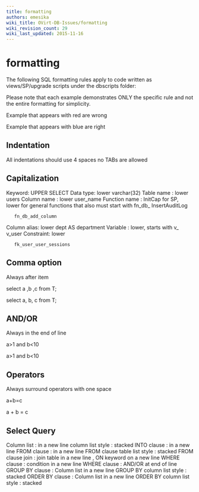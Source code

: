 ```yaml
---
title: formatting
authors: emesika
wiki_title: OVirt-DB-Issues/formatting
wiki_revision_count: 29
wiki_last_updated: 2015-11-16
---
```


# formatting

The following SQL formatting rules apply to code written as views/SP/upgrade scripts under the dbscripts folder:

Please note that each example demonstrates ONLY the specific rule and not the entire formatting for simplicity.

Example that appears with red are wrong

Example that appears with blue are right

## Indentation

All indentations should use 4 spaces no TABs are allowed

## Capitalization

Keyword: UPPER
 SELECT Data type: lower
 varchar(32) Table name : lower
 users Column name : lower
 user_name Function name : InitCap for SP, lower for general functions that also must start with fn_db_
 InsertAuditLog

       fn_db_add_column

Column alias: lower
 dept AS department Variable : lower, starts with v_
 v_user Constraint: lower

       fk_user_user_sessions

## Comma option

Always after item

select a
,b
,c
 from T;

select
a,
b,
c
 from T;

## AND/OR

Always in the end of line

a>1
and b<10

a>1 and
b<10

## Operators

Always surround operators with one space

a+b=c

a + b = c

## Select Query

Column list : in a new line
column list style : stacked
INTO clause : in a new line
FROM clause : in a new line
FROM clause table list style : stacked
FROM clause join : join table in a new line , ON keyword on a new line
WHERE clause : condition in a new line
WHERE clause : AND/OR at end of line
GROUP BY clause : Column list in a new line
GROUP BY column list style : stacked
ORDER BY clause : Column list in a new line
ORDER BY column list style : stacked

